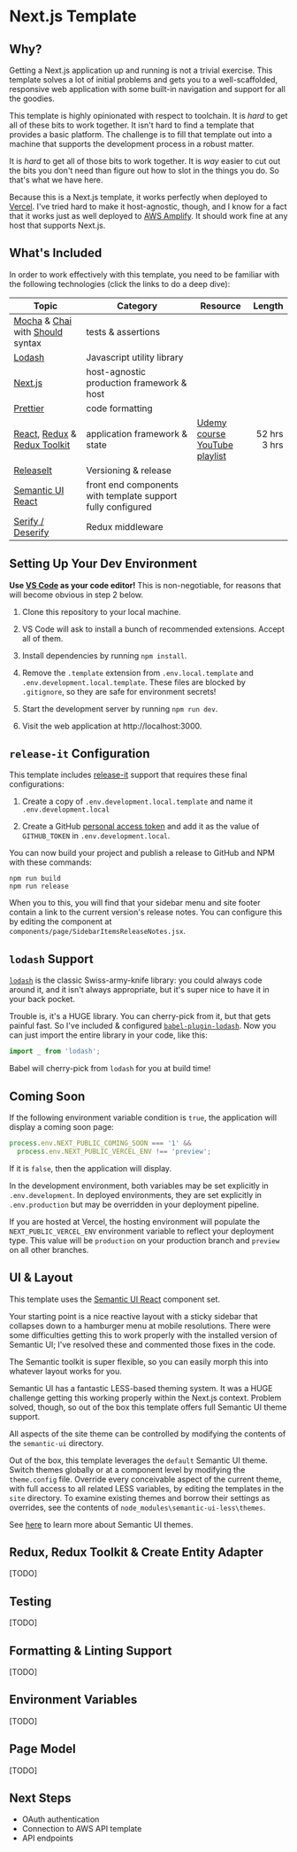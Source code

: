 # Next.js Template

## Why?

Getting a Next.js application up and running is not a trivial exercise. This
template solves a lot of initial problems and gets you to a well-scaffolded,
responsive web application with some built-in navigation and support for all the
goodies.

This template is highly opinionated with respect to toolchain. It is _hard_ to
get all of these bits to work together. It isn't hard to find a template that
provides a basic platform. The challenge is to fill that template out into a
machine that supports the development process in a robust matter.

It is _hard_ to get all of those bits to work together. It is _way_ easier to
cut out the bits you don't need than figure out how to slot in the things you
do. So that's what we have here.

Because this is a Next.js template, it works perfectly when deployed to
[Vercel](https://vercel.com/). I've tried hard to make it host-agnostic, though,
and I know for a fact that it works just as well deployed to
[AWS Amplify](https://aws.amazon.com/amplify). It should work fine at any host
that supports Next.js.

## What's Included

In order to work effectively with this template, you need to be familiar with
the following technologies (click the links to do a deep dive):

| Topic                                                                                                                             | Category                                                    | Resource                                                                                                                                              |          Length |
| --------------------------------------------------------------------------------------------------------------------------------- | ----------------------------------------------------------- | ----------------------------------------------------------------------------------------------------------------------------------------------------- | --------------: |
| [Mocha](https://mochajs.org/) & [Chai](https://www.chaijs.com/) with [Should](https://www.chaijs.com/guide/styles/#should) syntax | tests & assertions                                          |                                                                                                                                                       |                 |
| [Lodash](https://lodash.com/docs)                                                                                                 | Javascript utility library                                  |                                                                                                                                                       |                 |
| [Next.js](https://nextjs.org/)                                                                                                    | host-agnostic production framework & host                   |                                                                                                                                                       |                 |
| [Prettier](https://prettier.io/)                                                                                                  | code formatting                                             |                                                                                                                                                       |                 |
| [React](https://reactjs.org/), [Redux](https://react-redux.js.org/) & [Redux Toolkit](https://redux-toolkit.js.org/)              | application framework & state                               | [Udemy course](https://www.udemy.com/course/react-redux/)<br>[YouTube playlist](https://youtube.com/playlist?list=PLM0LBHjz37LXSASzEv81f3tGptAsEGQUM) | 52 hrs<br>3 hrs |
| [ReleaseIt](https://www.npmjs.com/package/release-it)                                                                             | Versioning & release                                        |                                                                                                                                                       |                 |
| [Semantic UI React](https://react.semantic-ui.com/)                                                                               | front end components with template support fully configured |                                                                                                                                                       |                 |
| [Serify / Deserify](https://www.npmjs.com/package/@karmaniverous/serify-deserify)                                                 | Redux middleware                                            |                                                                                                                                                       |                 |

## Setting Up Your Dev Environment

**Use [VS Code](https://code.visualstudio.com/) as your code editor!** This is
non-negotiable, for reasons that will become obvious in step 2 below.

1. Clone this repository to your local machine.

1. VS Code will ask to install a bunch of recommended extensions. Accept all of
   them.

1. Install dependencies by running `npm install`.

1. Remove the `.template` extension from `.env.local.template` and
   `.env.development.local.template`. These files are blocked by `.gitignore`,
   so they are safe for environment secrets!

1. Start the development server by running `npm run dev`.

1. Visit the web application at http://localhost:3000.

## `release-it` Configuration

This template includes [release-it](https://github.com/release-it/release-it)
support that requires these final configurations:

1. Create a copy of `.env.development.local.template` and name it
   `.env.development.local`

1. Create a GitHub
   [personal access token](https://github.com/settings/tokens/new?scopes=repo&description=release-it)
   and add it as the value of `GITHUB_TOKEN` in `.env.development.local`.

You can now build your project and publish a release to GitHub and NPM with
these commands:

```
npm run build
npm run release
```

When you to this, you will find that your sidebar menu and site footer contain a
link to the current version's release notes. You can configure this by editing
the component at `components/page/SidebarItemsReleaseNotes.jsx`.

## `lodash` Support

[`lodash`](https://lodash.com/) is the classic Swiss-army-knife library: you
could always code around it, and it isn't always appropriate, but it's super
nice to have it in your back pocket.

Trouble is, it's a HUGE library. You can cherry-pick from it, but that gets
painful fast. So I've included & configured
[`babel-plugin-lodash`](https://www.npmjs.com/package/babel-plugin-lodash). Now
you can just import the entire library in your code, like this:

```js
import _ from 'lodash';
```

Babel will cherry-pick from `lodash` for you at build time!

## Coming Soon

If the following environment variable condition is `true`, the application will
display a coming soon page:

```js
process.env.NEXT_PUBLIC_COMING_SOON === '1' &&
  process.env.NEXT_PUBLIC_VERCEL_ENV !== 'preview';
```

If it is `false`, then the application will display.

In the development environment, both variables may be set explicitly in
`.env.development`. In deployed environments, they are set explicitly in
`.env.production` but may be overridden in your deployment pipeline.

If you are hosted at Vercel, the hosting environment will populate the
`NEXT_PUBLIC_VERCEL_ENV` environment variable to reflect your deployment type.
This value will be `production` on your production branch and `preview` on all
other branches.

## UI & Layout

This template uses the [Semantic UI React](https://react.semantic-ui.com/)
component set.

Your starting point is a nice reactive layout with a sticky sidebar that
collapses down to a hamburger menu at mobile resolutions. There were some
difficulties getting this to work properly with the installed version of
Semantic UI; I've resolved these and commented those fixes in the code.

The Semantic toolkit is super flexible, so you can easily morph this into
whatever layout works for you.

Semantic UI has a fantastic LESS-based theming system. It was a HUGE challenge
getting this working properly within the Next.js context. Problem solved,
though, so out of the box this template offers full Semantic UI theme support.

All aspects of the site theme can be controlled by modifying the contents of the
`semantic-ui` directory.

Out of the box, this template leverages the `default` Semantic UI theme. Switch
themes globally or at a component level by modifying the `theme.config` file.
Override every conceivable aspect of the current theme, with full access to all
related LESS variables, by editing the templates in the `site` directory. To
examine existing themes and borrow their settings as overrides, see the contents
of `node_modules\semantic-ui-less\themes`.

See [here](https://semantic-ui.com/usage/theming.html) to learn more about
Semantic UI themes.

## Redux, Redux Toolkit & Create Entity Adapter

[TODO]

## Testing

[TODO]

## Formatting & Linting Support

[TODO]

## Environment Variables

[TODO]

## Page Model

[TODO]

## Next Steps

- OAuth authentication
- Connection to AWS API template
- API endpoints
